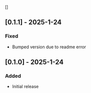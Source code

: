 []
## [0.1.1] - 2025-1-24
### Fixed
- Bumped version due to readme error

## [0.1.0] - 2025-1-24
### Added
- Initial release
